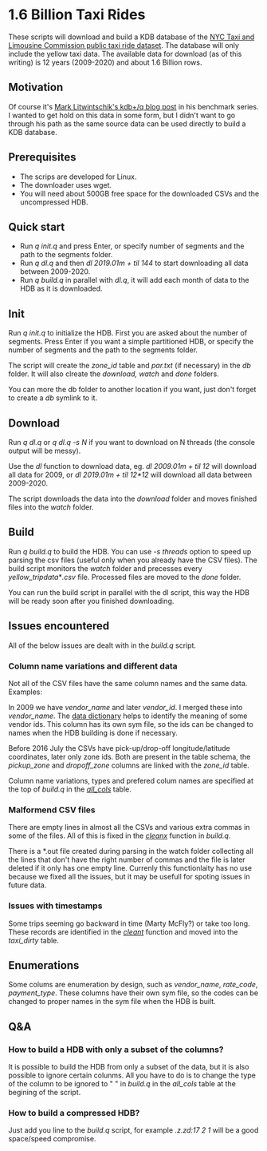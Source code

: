 # 1.6 Billion Taxi Rides

These scripts will download and build a KDB database of the [NYC Taxi and Limousine Commission public taxi ride dataset](https://www1.nyc.gov/site/tlc/about/tlc-trip-record-data.page). The database will only include the yellow taxi data.
The available data for download (as of this writing) is 12 years (2009-2020) and about 1.6 Billion rows.

## Motivation

Of course it's [Mark Litwintschik's kdb+/q blog post](https://tech.marksblogg.com/billion-nyc-taxi-kdb.html) in his benchmark series. I wanted to get hold on this data in some form, but I didn't want to go through his path as the same source data can be used directly to build a KDB database.

## Prerequisites

 * The scrips are developed for Linux.
 * The downloader uses wget.
 * You will need about 500GB free space for the downloaded CSVs and the uncompressed HDB.

## Quick start

 * Run _q init.q_ and press Enter, or specify number of segments and the path to the segments folder.
 * Run _q dl.q_ and then _dl 2019.01m + til 144_ to start downloading all data between 2009-2020.
 * Run _q build.q_ in parallel with _dl.q_, it will add each month of data to the HDB as it is downloaded.

## Init

Run _q init.q_ to initialize the HDB. First you are asked about the number of segments. Press Enter if you want a simple partitioned HDB, or specify the number of segments and the path to the segments folder. 

The script will create the _zone_id_ table and _par.txt_ (if necessary) in the _db_ folder. It will also clreate the _download, watch_ and _done_ folders.

You can more the db folder to another location if you want, just don't forget to create a _db_ symlink to it.

## Download

Run _q dl.q_ or _q dl.q -s N_ if you want to download on N threads (the console output will be messy).

Use the _dl_ function to download data, eg. _dl 2009.01m + til 12_ will download all data for 2009, or _dl 2019.01m + til 12*12_ will download all data between 2009-2020. 

The script downloads the data into the _download_ folder and moves finished files into the _watch_ folder.

## Build

Run _q build.q_ to build the HDB. You can use _-s threads_ option to speed up parsing the csv files (useful only when you already have the CSV files). The build script monitors the _watch_ folder and precesses every _yellow_tripdata_*_.csv_ file. Processed files are moved to the _done_ folder.
 
You can run the build script in parallel with the dl script, this way the HDB will be ready soon after you finished downloading.

## Issues encountered

All of the below issues are dealt with in the _build.q_ script.

### Column name variations and different data

Not all of the CSV files have the same column names and the same data. Examples:

In 2009 we have _vendor_name_ and later _vendor_id_. I merged these into _vendor_name_. The [data dictionary](https://www1.nyc.gov/assets/tlc/downloads/pdf/data_dictionary_trip_records_yellow.pdf) helps to identify the meaning of some vendor ids. This column has its own sym file, so the ids can be changed to names when the HDB building is done if necessary.

Before 2016 July the CSVs have pick-up/drop-off longitude/latitude coordinates, later only zone ids. Both are present in the table schema, the _pickup_zone_ and _dropoff_zone_ columns are linked with the _zone_id_ table.

Column name variations, types and prefered colum names are specified at the top of _build.q_ in the [_all_cols_](https://github.com/adotsch/datasets/blob/0a3dffb86434ad4a822758ef00bfa5e9a7f7d4f4/taxi/build.q#L2) table.

### Malformend CSV files

There are empty lines in almost all the CSVs and various extra commas in some of the files. All of this is fixed in the [_cleanx_](https://github.com/adotsch/datasets/blob/cdeacaa9a489d64796318378f4d28db2eecf385a/taxi/build.q#L38) function in _build.q_.

There is a *.out file created during parsing in the watch folder collecting all the lines that don't have the right number of commas and the file is later deleted if it only has one empty line. Currenly this functionlaity has no use because we fixed all the issues, but it may be usefull for spoting issues in future data.

### Issues with timestamps

Some trips seeming go backward in time (Marty McFly?) or take too long. These records are identified in the [_cleant_](https://github.com/adotsch/datasets/blob/cdeacaa9a489d64796318378f4d28db2eecf385a/taxi/build.q#L52) function and moved into the _taxi_dirty_ table.

## Enumerations

Some colums are enumeration by design, such as _vendor_name_, _rate_code_, _payment_type_. These columns have their own sym file, so the codes can be changed to proper names in the sym file when the HDB is built.

## Q&A

### How to build a HDB with only a subset of the columns?

It is possible to build the HDB from only a subset of the data, but it is also possible to ignore certain colunms. All you have to do is to change the type of the column to be ignored to " " in _build.q_ in the _all_cols_ table at the begining of the script. 

### How to build a compressed HDB?

Just add you line to the _build.q_ script, for example _.z.zd:17 2 1_ will be a good space/speed compromise.
